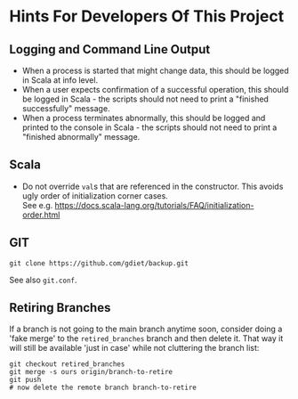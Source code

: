 # Hints For Developers Of This Project

## Logging and Command Line Output

- When a process is started that might change data, this should be logged in Scala at info level.
- When a user expects confirmation of a successful operation, this should be logged in Scala - the scripts should not need to print a "finished successfully" message.
- When a process terminates abnormally, this should be logged and printed to the console in Scala - the scripts should not need to print a "finished abnormally" message.

## Scala

* Do not override `val`s that are referenced in the constructor. This avoids ugly order of initialization corner cases.
  <br>See e.g. https://docs.scala-lang.org/tutorials/FAQ/initialization-order.html

## GIT

```
git clone https://github.com/gdiet/backup.git
```
See also `git.conf`.

## Retiring Branches

If a branch is not going to the main branch anytime soon, consider doing a 'fake merge' to the `retired_branches` branch and then delete it. That way it will still be available 'just in case' while not cluttering the branch list:

    git checkout retired_branches
    git merge -s ours origin/branch-to-retire
    git push
    # now delete the remote branch branch-to-retire
